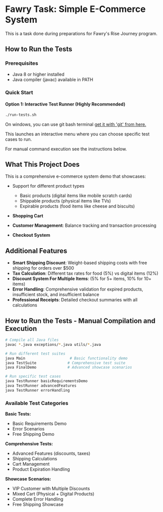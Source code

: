 # Fawry Task: Simple E-Commerce System

This is a task done during preparations for Fawry's Rise Journey program.

## How to Run the Tests

### Prerequisites

- Java 8 or higher installed
- Java compiler (javac) available in PATH

### Quick Start

#### Option 1: Interactive Test Runner (Highly Recommended)

```bash
./run-tests.sh
```

On windows, you can use git bash terminal [get it with 'git' from here.](https://git-scm.com/downloads/win)

This launches an interactive menu where you can choose specific test cases to run.

For manual command execution see the instructions below.

## What This Project Does

This is a comprehensive e-commerce system demo that showcases:

- Support for different product types

  - Basic products (digital items like mobile scratch cards)
  - Shippable products (physical items like TVs)
  - Expirable products (food items like cheese and biscuits)

- **Shopping Cart**
- **Customer Management**: Balance tracking and transaction processing
- **Checkout System**

## Additional Features

- **Smart Shipping Discount**: Weight-based shipping costs with free shipping for orders over $500
- **Tax Calculation**: Different tax rates for food (5%) vs digital items (12%)
- **Discount System For Multiple Items**: (5% for 5+ items, 10% for 10+ items)
- **Error Handling**: Comprehensive validation for expired products, insufficient stock, and insufficient balance
- **Professional Receipts**: Detailed checkout summaries with all calculations

## How to Run the Tests - Manual Compilation and Execution

```bash
# Compile all Java files
javac *.java exceptions/*.java utils/*.java

# Run different test suites
java Main                    # Basic functionality demo
java TestSuite              # Comprehensive test suite
java FinalDemo              # Advanced showcase scenarios

# Run specific test cases
java TestRunner basicRequirementsDemo
java TestRunner advancedFeatures
java TestRunner errorHandling
```

### Available Test Categories

**Basic Tests:**

- Basic Requirements Demo
- Error Scenarios
- Free Shipping Demo

**Comprehensive Tests:**

- Advanced Features (discounts, taxes)
- Shipping Calculations
- Cart Management
- Product Expiration Handling

**Showcase Scenarios:**

- VIP Customer with Multiple Discounts
- Mixed Cart (Physical + Digital Products)
- Complete Error Handling
- Free Shipping Showcase

